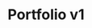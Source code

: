 ---
title: "Portfolio v1"
title_fr: "Portfolio v1"
order: 2
description: "A portfolio to showcase a selection of projects and to cloture one year of web programming learning. Made with GatsbyJS and Tailwind CSS."
description_fr: "Un portfolio pour présenter une sélection de projets et clôturer un an d’apprentissage en programmation Web. Conçu avec GatsbyJS et Tailwind CSS."
featuredImage: ../../images/development/anhek-portfolio.png
url: "#work"
source_url: "https://github.com/anhek/anhek-portfolio"
tags: ["Visual Identity", "Web Design", "React", "Gatsby", "GraphQL", "Tailwind CSS"]
tags_fr: ["Identité Visuelle", "Web Design", "React", "Gatsby", "GraphQL", "Tailwind CSS"]
---